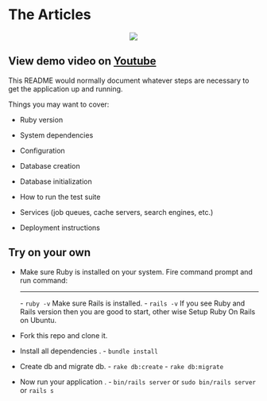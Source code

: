 # The Articles 
<p align="center">
<img align="center" src="https://user-images.githubusercontent.com/47265493/113168572-6a221180-9262-11eb-8020-798c5a74c3d4.gif" />
</p>

## View demo video on [Youtube](https://youtu.be/KQFe5_XvZv0)

This README would normally document whatever steps are necessary to get the
application up and running.

Things you may want to cover:

* Ruby version

* System dependencies

* Configuration

* Database creation

* Database initialization

* How to run the test suite

* Services (job queues, cache servers, search engines, etc.)

* Deployment instructions

## Try on your own 

- Make sure Ruby is installed on your system. Fire command prompt and run command:<hr>
      - `ruby -v` Make sure Rails is installed.
      - `rails -v` If you see Ruby and Rails version then you are good to start, other wise Setup Ruby On Rails on Ubuntu.
  
- Fork this repo and clone it.

- Install all dependencies .
      - `bundle install` 
      
- Create db and migrate db.
      - `rake db:create`
      - `rake db:migrate`
      
- Now run your application .
      - `bin/rails server` or `sudo bin/rails server` or `rails s`






